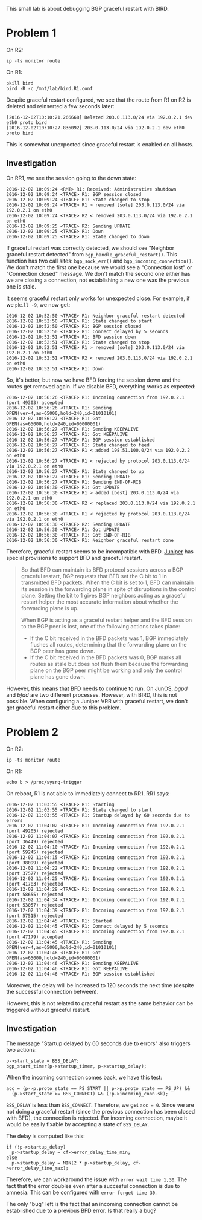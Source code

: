 This small lab is about debugging BGP graceful restart with BIRD.

# Problem 1

On R2:

    ip -ts monitor route

On R1:

    pkill bird
    bird -R -c /mnt/lab/bird.R1.conf

Despite graceful restart configured, we see that the route from R1 on
R2 is deleted and reinserted a few seconds later:

    [2016-12-02T10:10:21.266668] Deleted 203.0.113.0/24 via 192.0.2.1 dev eth0 proto bird
    [2016-12-02T10:10:27.836092] 203.0.113.0/24 via 192.0.2.1 dev eth0 proto bird

This is somewhat unexpected since graceful restart is enabled on all hosts.

## Investigation

On RR1, we see the session going to the down state:

    2016-12-02 10:09:24 <RMT> R1: Received: Administrative shutdown
    2016-12-02 10:09:24 <TRACE> R1: BGP session closed
    2016-12-02 10:09:24 <TRACE> R1: State changed to stop
    2016-12-02 10:09:24 <TRACE> R1 > removed [sole] 203.0.113.0/24 via 192.0.2.1 on eth0
    2016-12-02 10:09:24 <TRACE> R2 < removed 203.0.113.0/24 via 192.0.2.1 on eth0
    2016-12-02 10:09:25 <TRACE> R2: Sending UPDATE
    2016-12-02 10:09:25 <TRACE> R1: Down
    2016-12-02 10:09:25 <TRACE> R1: State changed to down

If graceful restart was correctly detected, we should see "Neighbor
graceful restart detected" from `bgp_handle_graceful_restart()`. This
function has two call sites: `bgp_sock_err()` and
`bgp_incoming_connection()`. We don't match the first one because we
would see a "Connection lost" or "Connection closed" message. We don't
match the second one either has we are closing a connection, not
establishing a new one was the previous one is stale.

It seems graceful restart only works for unexpected close. For
example, if we `pkill -9`, we now get:

    2016-12-02 10:52:50 <TRACE> R1: Neighbor graceful restart detected
    2016-12-02 10:52:50 <TRACE> R1: State changed to start
    2016-12-02 10:52:50 <TRACE> R1: BGP session closed
    2016-12-02 10:52:50 <TRACE> R1: Connect delayed by 5 seconds
    2016-12-02 10:52:51 <TRACE> R1: BFD session down
    2016-12-02 10:52:51 <TRACE> R1: State changed to stop
    2016-12-02 10:52:51 <TRACE> R1 > removed [sole] 203.0.113.0/24 via 192.0.2.1 on eth0
    2016-12-02 10:52:51 <TRACE> R2 < removed 203.0.113.0/24 via 192.0.2.1 on eth0
    2016-12-02 10:52:51 <TRACE> R1: Down
    
So, it's better, but now we have BFD forcing the session down and the
routes get removed again. If we disable BFD, everything works as
expected:

    2016-12-02 10:56:26 <TRACE> R1: Incoming connection from 192.0.2.1 (port 49303) accepted
    2016-12-02 10:56:26 <TRACE> R1: Sending OPEN(ver=4,as=65000,hold=240,id=01010101)
    2016-12-02 10:56:27 <TRACE> R1: Got OPEN(as=65000,hold=240,id=00000001)
    2016-12-02 10:56:27 <TRACE> R1: Sending KEEPALIVE
    2016-12-02 10:56:27 <TRACE> R1: Got KEEPALIVE
    2016-12-02 10:56:27 <TRACE> R1: BGP session established
    2016-12-02 10:56:27 <TRACE> R1: State changed to feed
    2016-12-02 10:56:27 <TRACE> R1 < added 198.51.100.0/24 via 192.0.2.2 on eth0
    2016-12-02 10:56:27 <TRACE> R1 < rejected by protocol 203.0.113.0/24 via 192.0.2.1 on eth0
    2016-12-02 10:56:27 <TRACE> R1: State changed to up
    2016-12-02 10:56:27 <TRACE> R1: Sending UPDATE
    2016-12-02 10:56:27 <TRACE> R1: Sending END-OF-RIB
    2016-12-02 10:56:30 <TRACE> R1: Got UPDATE
    2016-12-02 10:56:30 <TRACE> R1 > added [best] 203.0.113.0/24 via 192.0.2.1 on eth0
    2016-12-02 10:56:30 <TRACE> R2 < replaced 203.0.113.0/24 via 192.0.2.1 on eth0
    2016-12-02 10:56:30 <TRACE> R1 < rejected by protocol 203.0.113.0/24 via 192.0.2.1 on eth0
    2016-12-02 10:56:30 <TRACE> R2: Sending UPDATE
    2016-12-02 10:56:30 <TRACE> R1: Got UPDATE
    2016-12-02 10:56:30 <TRACE> R1: Got END-OF-RIB
    2016-12-02 10:56:30 <TRACE> R1: Neighbor graceful restart done

Therefore, graceful restart seems to be incompatible with
BFD. [Juniper][1] has special provisions to support BFD and graceful
restart.

> So that BFD can maintain its BFD protocol sessions across a BGP
> graceful restart, BGP requests that BFD set the C bit to 1 in
> transmitted BFD packets. When the C bit is set to 1, BFD can
> maintain its session in the forwarding plane in spite of disruptions
> in the control plane. Setting the bit to 1 gives BGP neighbors
> acting as a graceful restart helper the most accurate information
> about whether the forwarding plane is up.
>
> When BGP is acting as a graceful restart helper and the BFD session
> to the BGP peer is lost, one of the following actions takes place:
>  - If the C bit received in the BFD packets was 1, BGP immediately
>    flushes all routes, determining that the forwarding plane on the
>    BGP peer has gone down.
>  - If the C bit received in the BFD packets was 0, BGP marks all
>    routes as stale but does not flush them because the forwarding
>    plane on the BGP peer might be working and only the control plane
>    has gone down.

However, this means that BFD needs to continue to run. On JunOS,
*bgpd* and *bfdd* are two different processes. However, with BIRD,
this is not possible. When configuring a Juniper VRR with graceful
restart, we don't get graceful restart either due to this problem.

[1]: https://www.juniper.net/techpubs/en_US/junose10.3/information-products/topic-collections/swconfig-bgp-mpls/id-44002.html

# Problem 2

On R2:

    ip -ts monitor route

On R1:

    echo b > /proc/sysrq-trigger

On reboot, R1 is not able to immediately connect to RR1. RR1 says:

    2016-12-02 11:03:55 <TRACE> R1: Starting
    2016-12-02 11:03:55 <TRACE> R1: State changed to start
    2016-12-02 11:03:55 <TRACE> R1: Startup delayed by 60 seconds due to errors
    2016-12-02 11:04:02 <TRACE> R1: Incoming connection from 192.0.2.1 (port 49205) rejected
    2016-12-02 11:04:07 <TRACE> R1: Incoming connection from 192.0.2.1 (port 36449) rejected
    2016-12-02 11:04:10 <TRACE> R1: Incoming connection from 192.0.2.1 (port 59245) rejected
    2016-12-02 11:04:15 <TRACE> R1: Incoming connection from 192.0.2.1 (port 38099) rejected
    2016-12-02 11:04:22 <TRACE> R1: Incoming connection from 192.0.2.1 (port 37577) rejected
    2016-12-02 11:04:25 <TRACE> R1: Incoming connection from 192.0.2.1 (port 41783) rejected
    2016-12-02 11:04:29 <TRACE> R1: Incoming connection from 192.0.2.1 (port 58655) rejected
    2016-12-02 11:04:34 <TRACE> R1: Incoming connection from 192.0.2.1 (port 53057) rejected
    2016-12-02 11:04:39 <TRACE> R1: Incoming connection from 192.0.2.1 (port 57515) rejected
    2016-12-02 11:04:45 <TRACE> R1: Started
    2016-12-02 11:04:45 <TRACE> R1: Connect delayed by 5 seconds
    2016-12-02 11:04:45 <TRACE> R1: Incoming connection from 192.0.2.1 (port 47179) accepted
    2016-12-02 11:04:45 <TRACE> R1: Sending OPEN(ver=4,as=65000,hold=240,id=01010101)
    2016-12-02 11:04:46 <TRACE> R1: Got OPEN(as=65000,hold=240,id=00000001)
    2016-12-02 11:04:46 <TRACE> R1: Sending KEEPALIVE
    2016-12-02 11:04:46 <TRACE> R1: Got KEEPALIVE
    2016-12-02 11:04:46 <TRACE> R1: BGP session established

Moreover, the delay will be increased to 120 seconds the next time
(despite the successful connection between).

However, this is not related to graceful restart as the same behavior
can be triggered without graceful restart.

## Investigation

The message "Startup delayed by 60 seconds due to errors" also
triggers two actions:

    p->start_state = BSS_DELAY;
    bgp_start_timer(p->startup_timer, p->startup_delay);

When the incoming connection comes back, we have this test:

    acc = (p->p.proto_state == PS_START || p->p.proto_state == PS_UP) &&
      (p->start_state >= BSS_CONNECT) && (!p->incoming_conn.sk);

`BSS_DELAY` is less than `BSS_CONNECT`. Therefore, we get `acc = 0`.
Since we are not doing a graceful restart (since the previous
connection has been closed with BFD), the connection is rejected. For
incoming connection, maybe it would be easily fixable by accepting a
state of `BSS_DELAY`.

The delay is computed like this:

    if (!p->startup_delay)
      p->startup_delay = cf->error_delay_time_min;
    else
      p->startup_delay = MIN(2 * p->startup_delay, cf->error_delay_time_max);

Therefore, we can workaround the issue with `error wait time
1,30`. The fact that the error doubles even after a succesful
connection is due to amnesia. This can be configured with `error
forget time 30`.

The only "bug" left is the fact that an incoming connection cannot be
established due to a previous BFD error. Is that really a bug?
